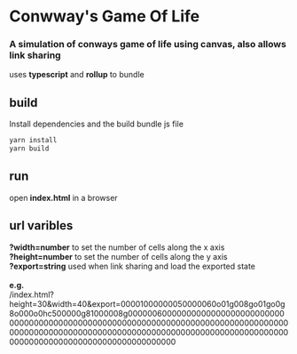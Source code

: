 # Conwway's Game Of Life

### A simulation of conways game of life using canvas, also allows link sharing

uses **typescript** and **rollup** to bundle

## build

Install dependencies and the build bundle js file

```bash
yarn install
yarn build
```

## run

open **index.html** in a browser

## url varibles
**?width=number** to set the number of cells along the x axis </br>
**?height=number** to set the number of cells along the y axis </br>
**?export=string** used when link sharing and load the exported state </br> </br>
**e.g.** </br>
/index.html?height=30&width=40&export=00001000000050000060o01g008go01go0g8o000o0hc500000g81000008g000000600000000000000000000000000000000000000000000000000000000000000000000000000000000000000000000000000000000000000000000000000000000000000000000000000000000000000000000000000000